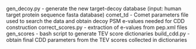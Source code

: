 gen_decoy.py - generate the new target-decoy database (input: human target protein sequence fasta database)
comet_td - Comet parameters file used to search the data and obtain decoy PSM e-values needed for CDD construction
correct_scores.py - extraction of e-values from pep.xml files
gen_scores - bash script to generate TEV score dictionaries
build_cdd.py - obtain final CDD parameters from the TEV scores collected in dictionaries
